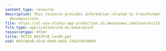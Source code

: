 ```yaml
---
content_type: resource
description: This resource provides information related to transformations and flow
  decomposition.
file: https://ol-ocw-studio-app-production.s3.amazonaws.com/courses/15-082j-network-optimization-fall-2010/865cbba041c80ae94a9133a2fdaf06d4_MIT15_082JF10_lec04.ppt
file_type: application/vnd.ms-powerpoint
resourcetype: Other
title: MIT15_082JF10_lec04.ppt
uid: 865cbba0-41c8-0ae9-4a91-33a2fdaf06d4
---
```

